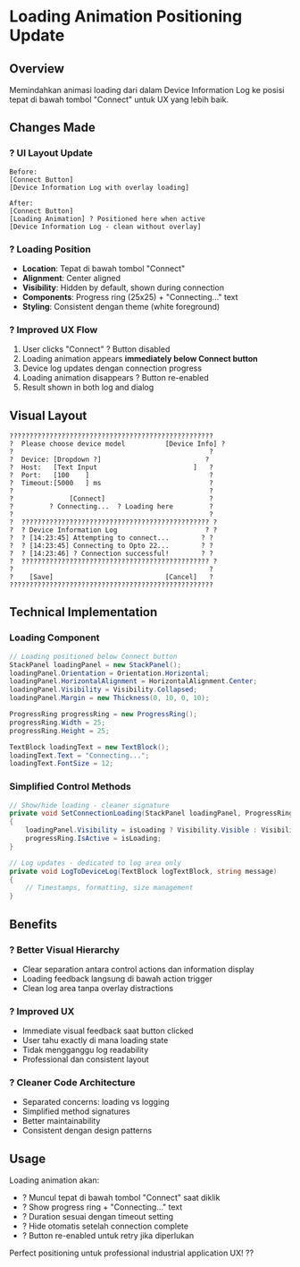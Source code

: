 # Loading Animation Positioning Update

## Overview
Memindahkan animasi loading dari dalam Device Information Log ke posisi tepat di bawah tombol "Connect" untuk UX yang lebih baik.

## Changes Made

### ? **UI Layout Update**
```
Before:
[Connect Button]
[Device Information Log with overlay loading]

After:
[Connect Button]
[Loading Animation] ? Positioned here when active
[Device Information Log - clean without overlay]
```

### ? **Loading Position**
- **Location**: Tepat di bawah tombol "Connect"
- **Alignment**: Center aligned
- **Visibility**: Hidden by default, shown during connection
- **Components**: Progress ring (25x25) + "Connecting..." text
- **Styling**: Consistent dengan theme (white foreground)

### ? **Improved UX Flow**
1. User clicks "Connect" ? Button disabled
2. Loading animation appears **immediately below Connect button**
3. Device log updates dengan connection progress
4. Loading animation disappears ? Button re-enabled
5. Result shown in both log and dialog

## Visual Layout

```
???????????????????????????????????????????????????
?  Please choose device model          [Device Info] ?
?                                                 ?
?  Device: [Dropdown ?]                          ?
?  Host:   [Text Input                        ]   ?
?  Port:   [100    ]                              ?
?  Timeout:[5000   ] ms                           ?
?                                                 ?
?              [Connect]                          ?
?         ? Connecting...  ? Loading here         ?
?                                                 ?
?  ??????????????????????????????????????????????? ?
?  ? Device Information Log                      ? ?
?  ? [14:23:45] Attempting to connect...        ? ?
?  ? [14:23:45] Connecting to Opto 22...        ? ?
?  ? [14:23:46] ? Connection successful!        ? ?
?  ??????????????????????????????????????????????? ?
?                                                 ?
?    [Save]                            [Cancel]   ?
???????????????????????????????????????????????????
```

## Technical Implementation

### **Loading Component**
```csharp
// Loading positioned below Connect button
StackPanel loadingPanel = new StackPanel();
loadingPanel.Orientation = Orientation.Horizontal;
loadingPanel.HorizontalAlignment = HorizontalAlignment.Center;
loadingPanel.Visibility = Visibility.Collapsed;
loadingPanel.Margin = new Thickness(0, 10, 0, 10);

ProgressRing progressRing = new ProgressRing();
progressRing.Width = 25;
progressRing.Height = 25;

TextBlock loadingText = new TextBlock();
loadingText.Text = "Connecting...";
loadingText.FontSize = 12;
```

### **Simplified Control Methods**
```csharp
// Show/hide loading - cleaner signature
private void SetConnectionLoading(StackPanel loadingPanel, ProgressRing progressRing, bool isLoading)
{
    loadingPanel.Visibility = isLoading ? Visibility.Visible : Visibility.Collapsed;
    progressRing.IsActive = isLoading;
}

// Log updates - dedicated to log area only
private void LogToDeviceLog(TextBlock logTextBlock, string message)
{
    // Timestamps, formatting, size management
}
```

## Benefits

### ? **Better Visual Hierarchy**
- Clear separation antara control actions dan information display
- Loading feedback langsung di bawah action trigger
- Clean log area tanpa overlay distractions

### ? **Improved UX**
- Immediate visual feedback saat button clicked
- User tahu exactly di mana loading state
- Tidak mengganggu log readability
- Professional dan consistent layout

### ? **Cleaner Code Architecture**
- Separated concerns: loading vs logging
- Simplified method signatures
- Better maintainability
- Consistent dengan design patterns

## Usage
Loading animation akan:
- ? Muncul tepat di bawah tombol "Connect" saat diklik
- ? Show progress ring + "Connecting..." text
- ? Duration sesuai dengan timeout setting
- ? Hide otomatis setelah connection complete
- ? Button re-enabled untuk retry jika diperlukan

Perfect positioning untuk professional industrial application UX! ??